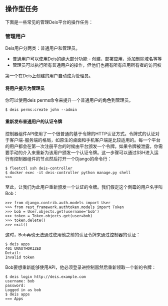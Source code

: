 操作型任务
----------


下面是一些常见的管理Deis平台的操作任务：

### 管理用户

Deis用户分两类：普通用户和管理员。

- 普通用户可以使用Deis的绝大部分功能 - 创建，部署应用，添加删除域名等等
- 管理员可以执行所有普通用户的操作，但他们也拥有所有应用所有者的访问权

第一个在Deis上创建的用户自动成为管理员。

#### 将用户提升为管理员

你可以使用deis perms命令来提升一个普通用户的角色到管理员。

```
$ deis perms:create john --admin
```

#### 重新发布普通用户的认证令牌

控制器组件API使用了一个很普通的基于令牌的HTTP认证方式。令牌式的认证对于客户端-服务端的格局，如原生的桌面和手机客户端是比较适用的。每一个平台的用户都会在第一次注册平台的时候由平台颁发一个令牌。如果令牌被泄露，你需要手动的介入来重新为该用户颁发一个认证令牌。这一步骤可以通过SSH进入运行有控制器组件的节点然后打开一个Django的命令行：

```
$ fleetctl ssh deis-controller
$ docker exec -it deis-controller python manage.py shell
>>>
```

至此，让我们为此用户重新颁发一个认证的令牌。我们假定这个倒霉的用户名字叫Bob：

```
>>> from django.contrib.auth.models import User
>>> from rest_framework.authtoken.models import Token
>>> bob = User.objects.get(username='bob')
>>> token = Token.objects.get(user=bob)
>>> token.delete()
>>> exit()
```

这时，Bob再也无法通过使用他之前的认证令牌来通过控制器的认证：

```
$ deis apps
401 UNAUTHORIZED
Detail:
Invalid token
```

Bob要想重新能够使用API，他必须登录进控制器然后重新领取一个新的令牌：

```
$ deis login http://deis.example.com
username: bob
password:
Logged in as bob
$ deis apps
=== Apps
```


